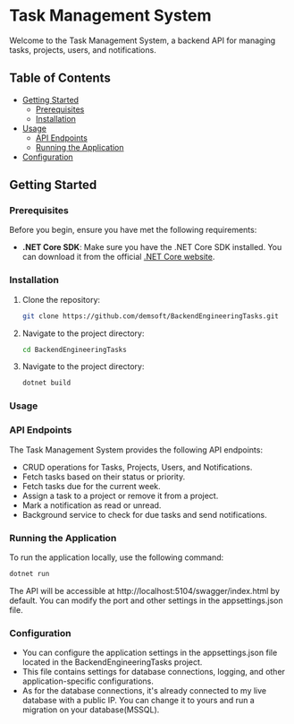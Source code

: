 # Task Management System

Welcome to the Task Management System, a backend API for managing tasks, projects, users, and notifications.

## Table of Contents

- [Getting Started](#getting-started)
  - [Prerequisites](#prerequisites)
  - [Installation](#installation)
- [Usage](#usage)
  - [API Endpoints](#api-endpoints)
  - [Running the Application](#running-the-application)
- [Configuration](#configuration)


## Getting Started

### Prerequisites

Before you begin, ensure you have met the following requirements:

- **.NET Core SDK**: Make sure you have the .NET Core SDK installed. You can download it from the official [.NET Core website](https://dotnet.microsoft.com/download).

### Installation

1. Clone the repository:

   ```bash
   git clone https://github.com/demsoft/BackendEngineeringTasks.git

2. Navigate to the project directory:

   ```bash
   cd BackendEngineeringTasks

3. Navigate to the project directory:

   ```bash
   dotnet build
   
### Usage
### API Endpoints
The Task Management System provides the following API endpoints:

- CRUD operations for Tasks, Projects, Users, and Notifications.
- Fetch tasks based on their status or priority.
- Fetch tasks due for the current week.
- Assign a task to a project or remove it from a project.
- Mark a notification as read or unread.
- Background service to check for due tasks and send notifications.

### Running the Application

To run the application locally, use the following command:

   ```bash
   dotnet run 
  ````
The API will be accessible at http://localhost:5104/swagger/index.html by default. 
You can modify the port and other settings in the appsettings.json file.

### Configuration

- You can configure the application settings in the appsettings.json file located in the BackendEngineeringTasks project. 
- This file contains settings for database connections, logging, and other application-specific configurations.
- As for the database connections, it's already connected to my live database with a public IP. You can change it to yours and run a migration on your database(MSSQL).

